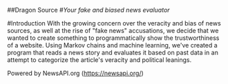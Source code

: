 ##Dragon Source
#*Your fake and biased news evaluator*

#Introduction
With the growing concern over the veracity and bias of news sources, as well at the rise of "fake news" accusations, we decide that we wanted to create something to programmatically show the trustworthiness of a website.
Using Markov chains and machine learning, we've created a program that reads a news story and evaluates it based on past data in an attempt to categorize the article's veracity and political leanings.

Powered by NewsAPI.org (https://newsapi.org/)